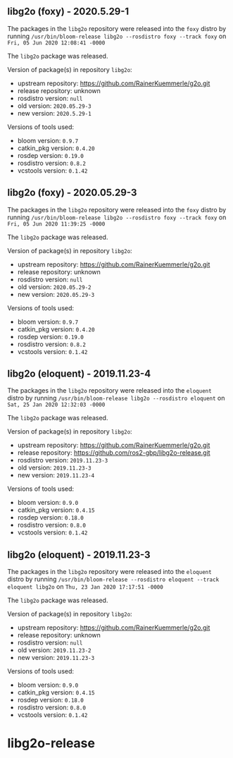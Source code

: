 ## libg2o (foxy) - 2020.5.29-1

The packages in the `libg2o` repository were released into the `foxy` distro by running `/usr/bin/bloom-release libg2o --rosdistro foxy --track foxy` on `Fri, 05 Jun 2020 12:08:41 -0000`

The `libg2o` package was released.

Version of package(s) in repository `libg2o`:

- upstream repository: https://github.com/RainerKuemmerle/g2o.git
- release repository: unknown
- rosdistro version: `null`
- old version: `2020.05.29-3`
- new version: `2020.5.29-1`

Versions of tools used:

- bloom version: `0.9.7`
- catkin_pkg version: `0.4.20`
- rosdep version: `0.19.0`
- rosdistro version: `0.8.2`
- vcstools version: `0.1.42`


## libg2o (foxy) - 2020.05.29-3

The packages in the `libg2o` repository were released into the `foxy` distro by running `/usr/bin/bloom-release libg2o --rosdistro foxy --track foxy` on `Fri, 05 Jun 2020 11:39:25 -0000`

The `libg2o` package was released.

Version of package(s) in repository `libg2o`:

- upstream repository: https://github.com/RainerKuemmerle/g2o.git
- release repository: unknown
- rosdistro version: `null`
- old version: `2020.05.29-2`
- new version: `2020.05.29-3`

Versions of tools used:

- bloom version: `0.9.7`
- catkin_pkg version: `0.4.20`
- rosdep version: `0.19.0`
- rosdistro version: `0.8.2`
- vcstools version: `0.1.42`


## libg2o (eloquent) - 2019.11.23-4

The packages in the `libg2o` repository were released into the `eloquent` distro by running `/usr/bin/bloom-release libg2o --rosdistro eloquent` on `Sat, 25 Jan 2020 12:32:03 -0000`

The `libg2o` package was released.

Version of package(s) in repository `libg2o`:

- upstream repository: https://github.com/RainerKuemmerle/g2o.git
- release repository: https://github.com/ros2-gbp/libg2o-release.git
- rosdistro version: `2019.11.23-3`
- old version: `2019.11.23-3`
- new version: `2019.11.23-4`

Versions of tools used:

- bloom version: `0.9.0`
- catkin_pkg version: `0.4.15`
- rosdep version: `0.18.0`
- rosdistro version: `0.8.0`
- vcstools version: `0.1.42`


## libg2o (eloquent) - 2019.11.23-3

The packages in the `libg2o` repository were released into the `eloquent` distro by running `/usr/bin/bloom-release --rosdistro eloquent --track eloquent libg2o` on `Thu, 23 Jan 2020 17:17:51 -0000`

The `libg2o` package was released.

Version of package(s) in repository `libg2o`:

- upstream repository: https://github.com/RainerKuemmerle/g2o.git
- release repository: unknown
- rosdistro version: `null`
- old version: `2019.11.23-2`
- new version: `2019.11.23-3`

Versions of tools used:

- bloom version: `0.9.0`
- catkin_pkg version: `0.4.15`
- rosdep version: `0.18.0`
- rosdistro version: `0.8.0`
- vcstools version: `0.1.42`


# libg2o-release